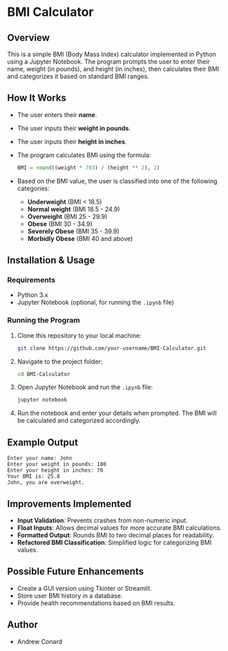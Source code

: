 # BMI Calculator

## Overview
This is a simple BMI (Body Mass Index) calculator implemented in Python using a Jupyter Notebook. The program prompts the user to enter their name, weight (in pounds), and height (in inches), then calculates their BMI and categorizes it based on standard BMI ranges.

## How It Works
- The user enters their **name**.
- The user inputs their **weight in pounds**.
- The user inputs their **height in inches**.
- The program calculates BMI using the formula:
  
  ```python
  BMI = round((weight * 703) / (height ** 2), 2)
  ```
- Based on the BMI value, the user is classified into one of the following categories:
  - **Underweight** (BMI < 18.5)
  - **Normal weight** (BMI 18.5 - 24.9)
  - **Overweight** (BMI 25 - 29.9)
  - **Obese** (BMI 30 - 34.9)
  - **Severely Obese** (BMI 35 - 39.9)
  - **Morbidly Obese** (BMI 40 and above)

## Installation & Usage
### Requirements
- Python 3.x
- Jupyter Notebook (optional, for running the `.ipynb` file)

### Running the Program
1. Clone this repository to your local machine:
   ```sh
   git clone https://github.com/your-username/BMI-Calculator.git
   ```
2. Navigate to the project folder:
   ```sh
   cd BMI-Calculator
   ```
3. Open Jupyter Notebook and run the `.ipynb` file:
   ```sh
   jupyter notebook
   ```
4. Run the notebook and enter your details when prompted. The BMI will be calculated and categorized accordingly.

## Example Output
```
Enter your name: John
Enter your weight in pounds: 180
Enter your height in inches: 70
Your BMI is: 25.8
John, you are overweight.
```

## Improvements Implemented
- **Input Validation**: Prevents crashes from non-numeric input.
- **Float Inputs**: Allows decimal values for more accurate BMI calculations.
- **Formatted Output**: Rounds BMI to two decimal places for readability.
- **Refactored BMI Classification**: Simplified logic for categorizing BMI values.

## Possible Future Enhancements
- Create a GUI version using Tkinter or Streamlit.
- Store user BMI history in a database.
- Provide health recommendations based on BMI results.

## Author
- Andrew Conard

